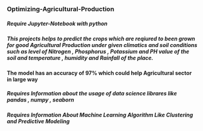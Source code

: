 ### Optimizing-Agricultural-Production
##### Require Jupyter-Notebook with python 
##### This projects helps to predict the crops which are reqiured to been grown for good Agricultural Production under given climatics and soil conditions such as level of Nitrogen , Phosphorus , Potassium and PH value of the soil and temperature , humidity and Rainfall of the place. 
#### The model has an accuracy of 97% which could help Agricultural sector in large way
##### Requires Information about the usage of data science librares like pandas , numpy , seaborn
##### Requires Information About Machine Learning Algorithm Like Clustering and Predictive Modeling
